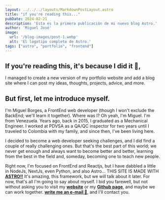 ```yaml
---
layout: ../../../layouts/MarkdownPostLayout.astro
title: "if you're reading this..."
pubDate: 2024-02-21
description: 'Esta es la primera publicación de mi nuevo blog Astro.'
author: 'Miguel José'
image:
  url: '/blog-images/post-1.webp'
  alt: 'El logotipo completo de Astro.'
tags: ["astro", "portfolio", "frontend"]
---
```



## If you're reading this, it's because I did it 🎉,
I managed to create a new version of my portfolio website and add a blog site where I can post my ideas, thoughts, projects, advice, and more.

## But first, let me introduce myself.
I'm Miguel Borges, a FrontEnd web developer (though I won't exclude the BackEnd; we'll learn it together). Where was I? Oh yeah, I'm Miguel. I'm from Venezuela. Years ago, back in 2015, I graduated as a Mechanical Engineer. I worked at PDVSA as a QA/QC inspector for two years until I traveled to Colombia with my family, and since then, I've been living here.

I decided to become a web developer seeking challenges, and I did find a couple of really challenging ones. But that's the best part of this world; we never get enough and always want to become better and better, learning from the best in the field and, someday, becoming one to teach new people.

Right now, I'm focused on FrontEnd and Reactjs, but I have dabbled a little in NodeJs, NextJs, even Python, and also Astro... THIS SITE IS MADE WITH [**ASTRO!!**](https://docs.astro.build/es/getting-started/) It's amazing, this framework, but we will talk about it later. For now, that's all I'm going to say about myself. I bid you farewell, but not without asking you to visit my  [**website**]('https://borgesmj.github.io') or my  [**Github page**]('https:github.com/borgesmj'), and maybe we can work together.  [**write me an e-mail 📧**]('borgesmj.github.io/contact'), and I'll contact you.